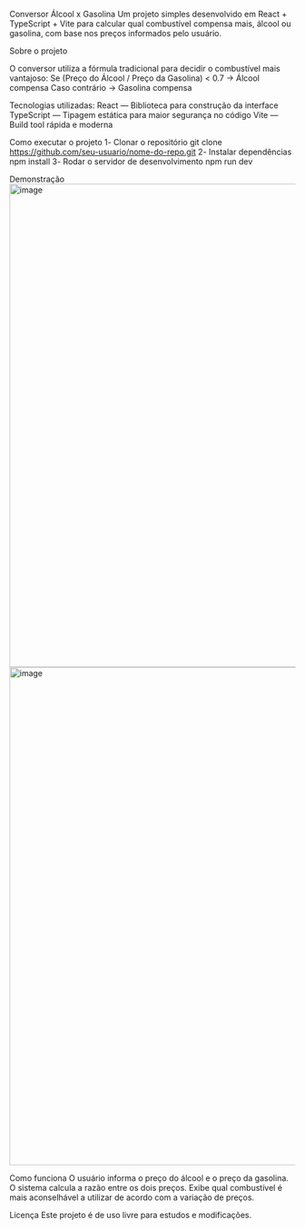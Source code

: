 Conversor Álcool x Gasolina
Um projeto simples desenvolvido em React + TypeScript + Vite para calcular qual combustível compensa mais, álcool ou gasolina, com base nos preços informados pelo usuário.

Sobre o projeto

O conversor utiliza a fórmula tradicional para decidir o combustível mais vantajoso:
Se (Preço do Álcool / Preço da Gasolina) < 0.7 → Álcool compensa
Caso contrário → Gasolina compensa

Tecnologias utilizadas:
React — Biblioteca para construção da interface
TypeScript — Tipagem estática para maior segurança no código
Vite — Build tool rápida e moderna

Como executar o projeto
1️- Clonar o repositório
git clone https://github.com/seu-usuario/nome-do-repo.git
2️- Instalar dependências
npm install
3️- Rodar o servidor de desenvolvimento
npm run dev

Demonstração
<img width="1126" height="852" alt="image" src="https://github.com/user-attachments/assets/fbe3270f-18d7-4cd3-8310-b3fb08e3cbb7" />
<img width="1112" height="878" alt="image" src="https://github.com/user-attachments/assets/29299258-8fc6-4236-a3d1-3865fb1b9d23" />

Como funciona
O usuário informa o preço do álcool e o preço da gasolina.
O sistema calcula a razão entre os dois preços.
Exibe qual combustível é mais aconselhável a utilizar de acordo com a variação de preços.

Licença
Este projeto é de uso livre para estudos e modificações.
